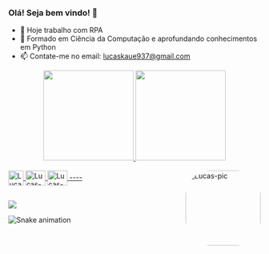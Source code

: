 ### Olá! Seja bem vindo! 👋

- 🔭 Hoje trabalho com RPA
- 🌱 Formado em Ciência da Computação e aprofundando conhecimentos em Python
- 📫 Contate-me no email: lucaskaue937@gmail.com

<div align="center">
  <a href="https://github.com/lucaskaue937">
  <img height="180em" src="https://github-readme-stats.vercel.app/api?username=lucaskaue937&show_icons=true&theme=dark&include_all_commits=true&count_private=true"/>
  <img height="180em" src="https://github-readme-stats.vercel.app/api/top-langs/?username=lucaskaue937&layout=compact&langs_count=7&theme=dark"/>
</div>
<div style="display: inline_block"><br>
  <img align="center" alt="Lucas-UiPath" height="30" width="30" src="https://res.cloudinary.com/apideck/image/upload/v1554722614/catalog/uipath/icon128x128.png" />
  <img align="center" alt="Lucas-Python" height="30" width="40" src="https://cdn.jsdelivr.net/gh/devicons/devicon/icons/python/python-original.svg" />
  <img align="center" alt="Lucas-Csharp" height="30" width="40" src="https://cdn.jsdelivr.net/gh/devicons/devicon/icons/csharp/csharp-original.svg" />
  <img align="right" alt="Lucas-pic" height="150" style="border-radius:50px;" -----src="https://media.discordapp.net/attachments/639956127056134178/890373478988013628/Publicacoes_Instagram_1_1.png?width=676&height=676">----
</div>
  
  ##
  
<div> 
  <a href="https://www.linkedin.com/in/lucas-kau%C3%AA-359b21181/" target="_blank"><img src="https://img.shields.io/badge/-LinkedIn-%230077B5?style=for-the-badge&logo=linkedin&logoColor=white" target="_blank"></a> 
 
  ![Snake animation](https://github.com/lucaskaue937/lucaskaue937/blob/output/github-contribution-grid-snake.svg)
 
</div>
  
  
  
